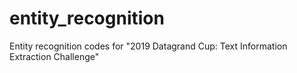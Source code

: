 # entity_recognition
Entity recognition codes for "2019 Datagrand Cup: Text Information Extraction Challenge"
